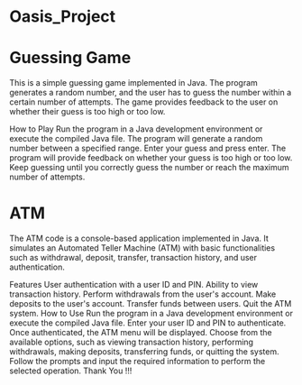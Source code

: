 # Oasis_Project
# Guessing Game
This is a simple guessing game implemented in Java. The program generates a random number, and the user has to guess the number within a certain number of attempts. The game provides feedback to the user on whether their guess is too high or too low.

How to Play
Run the program in a Java development environment or execute the compiled Java file.
The program will generate a random number between a specified range.
Enter your guess and press enter.
The program will provide feedback on whether your guess is too high or too low.
Keep guessing until you correctly guess the number or reach the maximum number of attempts.
# ATM 
The ATM code is a console-based application implemented in Java. It simulates an Automated Teller Machine (ATM) with basic functionalities such as withdrawal, deposit, transfer, transaction history, and user authentication.

Features
User authentication with a user ID and PIN.
Ability to view transaction history.
Perform withdrawals from the user's account.
Make deposits to the user's account.
Transfer funds between users.
Quit the ATM system.
How to Use
Run the program in a Java development environment or execute the compiled Java file.
Enter your user ID and PIN to authenticate.
Once authenticated, the ATM menu will be displayed.
Choose from the available options, such as viewing transaction history, performing withdrawals, making deposits, transferring funds, or quitting the system.
Follow the prompts and input the required information to perform the selected operation.
Thank You !!!
